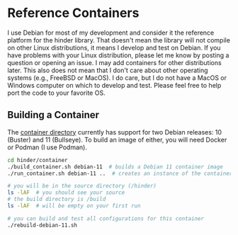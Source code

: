 # Reference Containers

I use Debian for most of my development and consider it the reference platform for the hinder
library. That doesn't mean the library will not compile on other Linux distributions, it means I
develop and test on Debian. If you have problems with your Linux distribution, please let me know by
posting a question or opening an issue. I may add containers for other distributions later. This
also does not mean that I don't care about other operating systems (e.g., FreeBSD or MacOS). I do
care, but I do not have a MacOS or Windows computer on which to develop and test. Please feel free
to help port the code to your favorite OS.

## Building a Container

The [container directory](../../container) currently has support for two Debian releases: 10 
(Buster) and 11 (Bullseye). To build an image of either, you will need Docker or Podman (I use 
Podman). 
```bash
cd hinder/container
./build_container.sh debian-11  # builds a Debian 11 container image
./run_container.sh debian-11 ..  # creates an instance of the container

# you will be in the source directory (/hinder)
ls -lAF  # you should see your source
# the build directory is /build
ls -lAF  # will be empty on your first run

# you can build and test all configurations for this container
./rebuild-debian-11.sh
```



